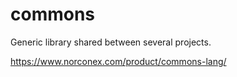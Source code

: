 commons
=======

Generic library shared between several projects.

https://www.norconex.com/product/commons-lang/
